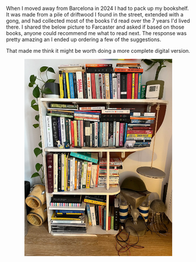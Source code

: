 <div style="margin-top: 2em;"></div>

When I moved away from Barcelona in 2024 I had to pack up my bookshelf. It was made from a pile of driftwood I found in the street, extended with a gong, and had collected most of the books I'd read over the 7 years I'd lived there. I shared the below picture to Farcaster and asked if based on those books, anyone could recommend me what to read next. The response was pretty amazing an I ended up ordering a few of the suggestions. 
<div style="margin-bottom: 1em;"></div>

That made me think it might be worth doing a more complete digital version. 
<div style="margin-bottom: 1em;"></div>

<img src="bookshelf.jpg" alt="bookshelf" style="display: block; width: 80%; height: auto; margin-left: auto; margin-right: auto;">
<div style="margin-bottom: 1em;"></div>